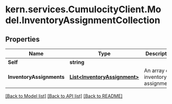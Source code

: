 # kern.services.CumulocityClient.Model.InventoryAssignmentCollection

## Properties

Name | Type | Description | Notes
------------ | ------------- | ------------- | -------------
**Self** | **string** |  | [optional] 
**InventoryAssignments** | [**List&lt;InventoryAssignment&gt;**](InventoryAssignment.md) | An array of inventory assignments. | [optional] 

[[Back to Model list]](../README.md#documentation-for-models) [[Back to API list]](../README.md#documentation-for-api-endpoints) [[Back to README]](../README.md)

